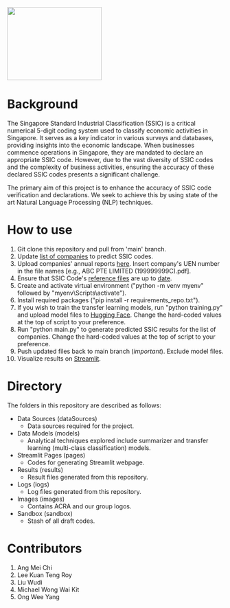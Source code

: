 <img src="https://github.com/yorwel/ssicsync/blob/main/images/group_logo.png" width="220" height="170">

# Background

The Singapore Standard Industrial Classification (SSIC) is a critical numerical 5-digit coding system used to classify economic activities in Singapore. It serves as a key indicator in various surveys and databases, providing insights into the economic landscape. When businesses commence operations in Singapore, they are mandated to declare an appropriate SSIC code. However, due to the vast diversity of SSIC codes and the complexity of business activities, ensuring the accuracy of these declared SSIC codes presents a significant challenge.

The primary aim of this project is to enhance the accuracy of SSIC code verification and declarations. We seek to achieve this by using state of the art Natural Language Processing (NLP) techniques.

# How to use
1. Git clone this repository and pull from 'main' branch.
2. Update [list of companies](https://github.com/yorwel/ssicsync/blob/main/dataSources/input_listOfCompanies.csv) to predict SSIC codes.
3. Upload companies' annual reports [here](https://github.com/yorwel/ssicsync/tree/main/dataSources/input_rawPDFReports). Insert company's UEN number in the file names [e.g., ABC PTE LIMITED (199999999C).pdf].
4. Ensure that SSIC Code's [reference files](https://github.com/yorwel/ssicsync/tree/main/dataSources/DoS) are up to [date](https://www.singstat.gov.sg/standards/standards-and-classifications/ssic).
5. Create and activate virtual environment ("python -m venv myenv" followed by "myenv\Scripts\activate").
6. Install required packages ("pip install -r requirements_repo.txt").
7. If you wish to train the transfer learning models, run "python training.py" and upload model files to [Hugging Face](https://huggingface.co/nusebacra). Change the hard-coded values at the top of script to your preference.
8. Run "python main.py" to generate predicted SSIC results for the list of companies. Change the hard-coded values at the top of script to your preference.
9. Push updated files back to main branch (*important*). Exclude model files.
10. Visualize results on [Streamlit](https://ssicsync-nwdmvmh4vzhx4yfzqphazs.streamlit.app/).

# Directory

The folders in this repository are described as follows:

- Data Sources (dataSources)
  - Data sources required for the project.
- Data Models (models)
  - Analytical techniques explored include summarizer and transfer learning (multi-class classification) models.
- Streamlit Pages (pages)
  - Codes for generating Streamlit webpage.
- Results (results)
  - Result files generated from this repository.
- Logs (logs)
  - Log files generated from this repository.
- Images (images)
  - Contains ACRA and our group logos.
- Sandbox (sandbox)
  - Stash of all draft codes.
 
# Contributors
1. Ang Mei Chi
2. Lee Kuan Teng Roy
3. Liu Wudi
4. Michael Wong Wai Kit
5. Ong Wee Yang
